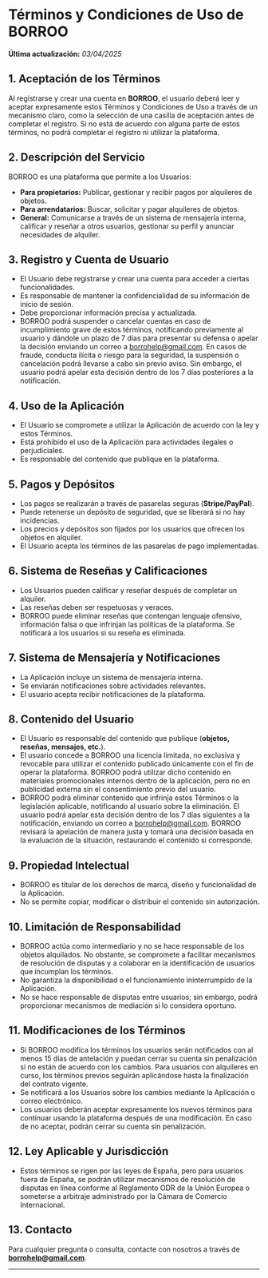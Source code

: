 # Términos y Condiciones de Uso de BORROO
**Última actualización:** *03/04/2025* 

## 1. Aceptación de los Términos  
Al registrarse y crear una cuenta en **BORROO**, el usuario deberá leer y aceptar expresamente estos Términos y Condiciones de Uso a través de un mecanismo claro, como la selección de una casilla de aceptación antes de completar el registro. Si no está de acuerdo con alguna parte de estos términos, no podrá completar el registro ni utilizar la plataforma.

## 2. Descripción del Servicio  
BORROO es una plataforma que permite a los Usuarios:  

- **Para propietarios:** Publicar, gestionar y recibir pagos por alquileres de objetos.  
- **Para arrendatarios:** Buscar, solicitar y pagar alquileres de objetos.  
- **General:** Comunicarse a través de un sistema de mensajería interna, calificar y reseñar a otros usuarios, gestionar su perfil y anunciar necesidades de alquiler.  

## 3. Registro y Cuenta de Usuario  

- El Usuario debe registrarse y crear una cuenta para acceder a ciertas funcionalidades.  
- Es responsable de mantener la confidencialidad de su información de inicio de sesión.  
- Debe proporcionar información precisa y actualizada.  
- BORROO podrá suspender o cancelar cuentas en caso de incumplimiento grave de estos términos, notificando previamente al usuario y dándole un plazo de 7 días para presentar su defensa o apelar la decisión enviando un correo a borrohelp@gmail.com. En casos de fraude, conducta ilícita o riesgo para la seguridad, la suspensión o cancelación podrá llevarse a cabo sin previo aviso. Sin embargo, el usuario podrá apelar esta decisión dentro de los 7 días posteriores a la notificación.

## 4. Uso de la Aplicación  

- El Usuario se compromete a utilizar la Aplicación de acuerdo con la ley y estos Términos.  
- Está prohibido el uso de la Aplicación para actividades ilegales o perjudiciales.  
- Es responsable del contenido que publique en la plataforma.  

## 5. Pagos y Depósitos  

- Los pagos se realizarán a través de pasarelas seguras (**Stripe/PayPal**).  
- Puede retenerse un depósito de seguridad, que se liberará si no hay incidencias.  
- Los precios y depósitos son fijados por los usuarios que ofrecen los objetos en alquiler.  
- El Usuario acepta los términos de las pasarelas de pago implementadas.  

## 6. Sistema de Reseñas y Calificaciones  

- Los Usuarios pueden calificar y reseñar después de completar un alquiler.  
- Las reseñas deben ser respetuosas y veraces.  
- BORROO puede eliminar reseñas que contengan lenguaje ofensivo, información falsa o que infrinjan las políticas de la plataforma. Se notificará a los usuarios si su reseña es eliminada.

## 7. Sistema de Mensajería y Notificaciones  

- La Aplicación incluye un sistema de mensajería interna.  
- Se enviarán notificaciones sobre actividades relevantes.  
- El usuario acepta recibir notificaciones de la plataforma.  

## 8. Contenido del Usuario  

- El Usuario es responsable del contenido que publique (**objetos, reseñas, mensajes, etc.**).  
- El usuario concede a BORROO una licencia limitada, no exclusiva y revocable para utilizar el contenido publicado únicamente con el fin de operar la plataforma. BORROO podrá utilizar dicho contenido en materiales promocionales internos dentro de la aplicación, pero no en publicidad externa sin el consentimiento previo del usuario. 
- BORROO podrá eliminar contenido que infrinja estos Términos o la legislación aplicable, notificando al usuario sobre la eliminación. El usuario podrá apelar esta decisión dentro de los 7 días siguientes a la notificación, enviando un correo a borrohelp@gmail.com. BORROO revisará la apelación de manera justa y tomará una decisión basada en la evaluación de la situación, restaurando el contenido si corresponde.

## 9. Propiedad Intelectual  

- BORROO es titular de los derechos de marca, diseño y funcionalidad de la Aplicación.  
- No se permite copiar, modificar o distribuir el contenido sin autorización.  

## 10. Limitación de Responsabilidad  

- BORROO actúa como intermediario y no se hace responsable de los objetos alquilados. No obstante, se compromete a facilitar mecanismos de resolución de disputas y a colaborar en la identificación de usuarios que incumplan los términos.
- No garantiza la disponibilidad o el funcionamiento ininterrumpido de la Aplicación.  
- No se hace responsable de disputas entre usuarios; sin embargo, podrá proporcionar mecanismos de mediación si lo considera oportuno.  

## 11. Modificaciones de los Términos  

- Si BORROO modifica los términos los usuarios serán notificados con al menos 15 días de antelación y puedan cerrar su cuenta sin penalización si no están de acuerdo con los cambios. Para usuarios con alquileres en curso, los términos previos seguirán aplicándose hasta la finalización del contrato vigente.
- Se notificará a los Usuarios sobre los cambios mediante la Aplicación o correo electrónico.  
- Los usuarios deberán aceptar expresamente los nuevos términos para continuar usando la plataforma después de una modificación. En caso de no aceptar, podrán cerrar su cuenta sin penalización.

## 12. Ley Aplicable y Jurisdicción  

- Estos términos se rigen por las leyes de España, pero para usuarios fuera de España, se podrán utilizar mecanismos de resolución de disputas en línea conforme al Reglamento ODR de la Unión Europea o someterse a arbitraje administrado por la Cámara de Comercio Internacional.

## 13. Contacto  
Para cualquier pregunta o consulta, contacte con nosotros a través de **borrohelp@gmail.com**.  

---
